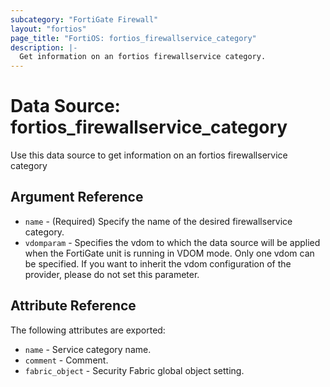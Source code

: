 ```yaml
---
subcategory: "FortiGate Firewall"
layout: "fortios"
page_title: "FortiOS: fortios_firewallservice_category"
description: |-
  Get information on an fortios firewallservice category.
---
```


# Data Source: fortios_firewallservice_category
Use this data source to get information on an fortios firewallservice category

## Argument Reference

* `name` - (Required) Specify the name of the desired firewallservice category.
* `vdomparam` - Specifies the vdom to which the data source will be applied when the FortiGate unit is running in VDOM mode. Only one vdom can be specified. If you want to inherit the vdom configuration of the provider, please do not set this parameter.


## Attribute Reference

The following attributes are exported:

* `name` - Service category name.
* `comment` - Comment.
* `fabric_object` - Security Fabric global object setting.

